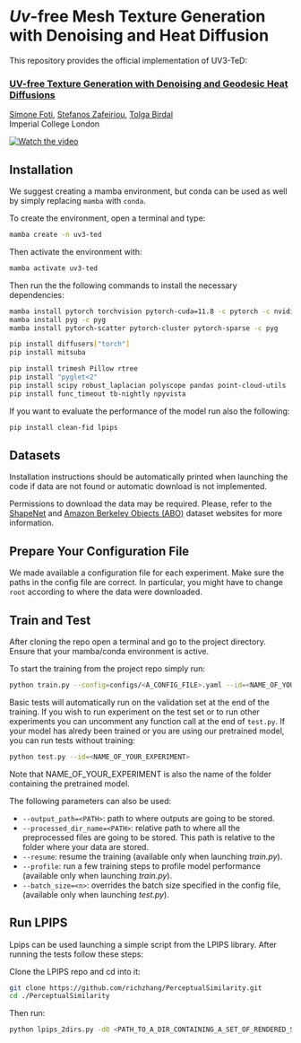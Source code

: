 # *Uv*-free Mesh Texture Generation with Denoising and Heat Diffusion

This repository provides the official implementation of UV3-TeD:

### [UV-free Texture Generation with Denoising and Geodesic Heat Diffusions](https://arxiv.org/abs/2408.16762)
[Simone Foti](https://www.simofoti.com/), [Stefanos Zafeiriou](https://scholar.google.com/citations?user=QKOH5iYAAAAJ&hl=en), [Tolga Birdal](http://tolgabirdal.github.io/)\
Imperial College London

[![Watch the video](assets/teaser_video.png)](assets/teaser_video.mp4)

## Installation

We suggest creating a mamba environment, but conda can be used as well by simply 
replacing `mamba` with `conda`.

To create the environment, open a terminal and type:
```bash
mamba create -n uv3-ted
```

Then activate the environment with:
```bash
mamba activate uv3-ted
```

Then run the the following commands to install the necessary dependencies:
```bash
mamba install pytorch torchvision pytorch-cuda=11.8 -c pytorch -c nvidia
mamba install pyg -c pyg
mamba install pytorch-scatter pytorch-cluster pytorch-sparse -c pyg

pip install diffusers["torch"]
pip install mitsuba

pip install trimesh Pillow rtree
pip install "pyglet<2"
pip install scipy robust_laplacian polyscope pandas point-cloud-utils
pip install func_timeout tb-nightly npyvista
```

If you want to evaluate the performance of the model run also the following:

```bash
pip install clean-fid lpips
```

## Datasets

Installation instructions should be automatically printed when launching the 
code if data are not found or automatic download is not implemented. 

Permissions to download the data may be required. Please, refer to the 
[ShapeNet](https://huggingface.co/datasets/ShapeNet/ShapeNetCore) and 
[Amazon Berkeley Objects (ABO)](https://amazon-berkeley-objects.s3.amazonaws.com/index.html#download) 
dataset websites for more information.

 
## Prepare Your Configuration File
 
We made available a configuration file for each experiment. Make sure 
the paths in the config file are correct. In particular, you might have to 
change `root` according to where the data were downloaded.
 

## Train and Test
 
After cloning the repo open a terminal and go to the project directory. 
Ensure that your mamba/conda environment is active.

To start the training from the project repo simply run:
```bash
python train.py --config=configs/<A_CONFIG_FILE>.yaml --id=<NAME_OF_YOUR_EXPERIMENT>
```

Basic tests will automatically run on the validation set at the end of the 
training. If you wish to run experiment on the test set or to run other 
experiments you can uncomment any function call 
at the end of `test.py`. If your model has alredy been trained or you are using 
our pretrained model, you can run tests without training:

```bash
python test.py --id=<NAME_OF_YOUR_EXPERIMENT>
```
Note that NAME_OF_YOUR_EXPERIMENT is also the name of the folder containing the
pretrained model.

The following parameters can also be used:
- `--output_path=<PATH>`: path to where outputs are going to be stored.
- `--processed_dir_name=<PATH>`: relative path to where all the preprocessed 
    files are going to be stored. This path is relative to the folder where your 
    data are stored. 
- `--resume`: resume the training (available only when launching *train.py*).
- `--profile`: run a few training steps to profile model performance
    (available only when launching *train.py*).
- `--batch_size=<n>`: overrides the batch size specified in the config file,
    (available only when launching *test.py*).

## Run LPIPS
Lpips can be used launching a simple script from the LPIPS library. 
After running the tests follow these steps:

Clone the LPIPS repo and cd into it:
```bash
git clone https://github.com/richzhang/PerceptualSimilarity.git
cd ./PerceptualSimilarity
```
Then run:
```bash
python lpips_2dirs.py -d0 <PATH_TO_A_DIR_CONTAINING_A_SET_OF_RENDERED_SHAPES> -d1 <PATH_TO_ANOTHER_DIR_CONTAINING_A_SET_OF_RENDERED_SHAPES> -o <PATH_TO_OUT_TXT_FILE> --use_gpu
```

